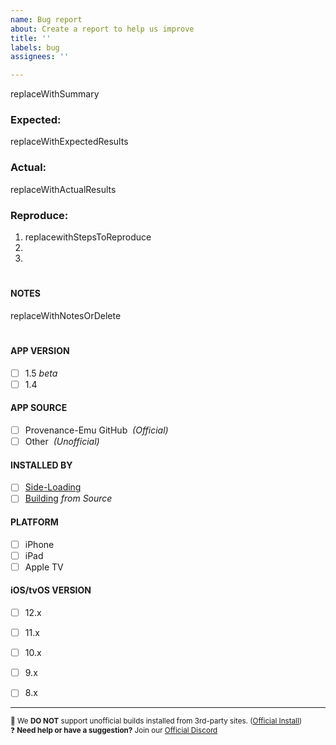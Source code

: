 ```yaml
---
name: Bug report
about: Create a report to help us improve
title: ''
labels: bug
assignees: ''

---
```


<!--- Before posting, join our Discord: https://discord.gg/4TK7PU5 

🚫 We DO NOT support unofficial 3rd-party installations (buildstore, iemulators, tweakbox, etc…)
🚫 Delete and use official install: https://git.io/vxABg

⚠️ BUG REPORTS & FEATURE REQUESTS ONLY!

🚦If you think you have a valid bug report and have read the above, Fill out the template below.
🚫 Reports that do not use the template will be locked immediately.

!-------------------------------------------------------------------------------->



 <!---SUMMARY---------------------------------------------------------------->

replaceWithSummary


<!--- What did you expect to happen? ------------------------------------------> 
### Expected: 

replaceWithExpectedResults


<!--- What happened instead? -------------------------------------------------> 
### Actual: 

replaceWithActualResults


<!--- What are steps we can follow to reproduce this issue? -------------------->
 ### Reproduce:  

1. replacewithStepsToReproduce
2. 
3. 


# 

#### NOTES  

replaceWithNotesOrDelete


#
<!--- ☑️ REQUIRED - Check boxes AFTER posting! ------------------------------->
#### APP VERSION
- [ ] 1.5 *beta*
- [ ] 1.4

#### APP SOURCE
- [ ] Provenance-Emu GitHub  *&nbsp;(Official)*
- [ ] Other  *&nbsp;(Unofficial)*

#### INSTALLED BY 
- [ ] [Side-Loading](https://git.io/vpYzf)
- [ ] [Building](https://git.io/vpYzv) *from Source*

#### PLATFORM
- [ ] iPhone
- [ ] iPad
- [ ] Apple TV

#### iOS/tvOS VERSION
- [ ] 12.x
- [ ] 11.x
- [ ] 10.x
- [ ] 9.x
- [ ] 8.x 



<!--- 🚫 DO NOT DELETE THIS --------------------------------------------------->
------------------------------------------------------------------------------------
<sup> 🚫 We **DO NOT** support unofficial builds installed from 3rd-party sites. ([Official Install](https://git.io/vxABg)) </sup><br><sup> ❓ **Need help or have a suggestion?** Join our [Official Discord](https://discord.gg/4TK7PU5) </sup><br>

